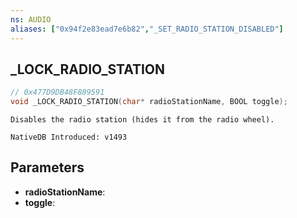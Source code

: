 ```yaml
---
ns: AUDIO
aliases: ["0x94f2e83ead7e6b82","_SET_RADIO_STATION_DISABLED"]
---
```

## _LOCK_RADIO_STATION

```c
// 0x477D9DB48F889591
void _LOCK_RADIO_STATION(char* radioStationName, BOOL toggle);
```

```
Disables the radio station (hides it from the radio wheel).

NativeDB Introduced: v1493
```

## Parameters
* **radioStationName**:
* **toggle**:
